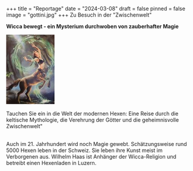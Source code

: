 +++
title = "Reportage"
date = "2024-03-08"
draft = false
pinned = false
image = "gottini.jpg"
+++
Zu Besuch in der "Zwischenwelt"

**Wicca bewegt - ein Mysterium durchwoben von zauberhafter Magie**

![](gottin.jpg)

<!--StartFragment-->

Tauchen Sie ein in die Welt der modernen Hexen: Eine Reise durch die keltische Mythologie, die Verehrung der Götter und die geheimnisvolle Zwischenwelt"

\
Auch im 21. Jahrhundert wird noch Magie gewebt. Schätzungsweise rund 5000 Hexen leben in der Schweiz. Sie leben ihre Kunst meist im Verborgenen aus. Wilhelm Haas ist Anhänger der Wicca-Religion und betreibt einen Hexenladen in Luzern.

 

<!--EndFragment-->